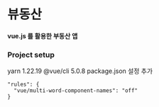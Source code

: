 # 뷰동산
#### vue.js 를 활용한 부동산 앱

### Project setup
yarn 1.22.19
@vue/cli 5.0.8
package.json 설정 추가
```
"rules": {
  "vue/multi-word-component-names": "off"
}
```

